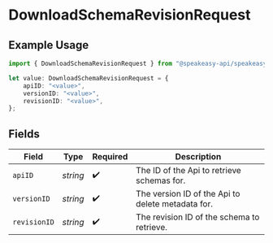 # DownloadSchemaRevisionRequest

## Example Usage

```typescript
import { DownloadSchemaRevisionRequest } from "@speakeasy-api/speakeasy-client-sdk-typescript/sdk/models/operations";

let value: DownloadSchemaRevisionRequest = {
    apiID: "<value>",
    versionID: "<value>",
    revisionID: "<value>",
};
```

## Fields

| Field                                             | Type                                              | Required                                          | Description                                       |
| ------------------------------------------------- | ------------------------------------------------- | ------------------------------------------------- | ------------------------------------------------- |
| `apiID`                                           | *string*                                          | :heavy_check_mark:                                | The ID of the Api to retrieve schemas for.        |
| `versionID`                                       | *string*                                          | :heavy_check_mark:                                | The version ID of the Api to delete metadata for. |
| `revisionID`                                      | *string*                                          | :heavy_check_mark:                                | The revision ID of the schema to retrieve.        |